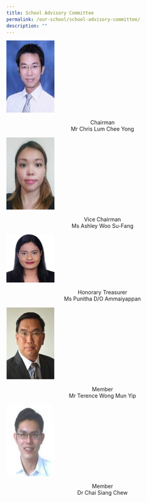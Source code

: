```yaml
---
title: School Advisory Committee
permalink: /our-school/school-advisory-committee/
description: ""
---
```


<img src="/images/rsz_chairman_lum_chee_yong.jpeg" 
     style="width:25%">
<p style="text-align: center;">Chairman<br>Mr Chris Lum Chee Yong</p>

<img src="/images/rsz_treasurer_ashley_woo.jpeg" 
     style="width:25%">
<p style="text-align: center;">Vice Chairman<br>Ms Ashley Woo Su-Fang</p>

<img src="/images/Punitha-Passport-SAC-purposes-150x150.jpeg" 
     style="width:25%">
<p style="text-align: center;">Honorary Treasurer<br>Ms Punitha D/O Ammaiyappan</p>

<img src="/images/rsz_member_terence.jpeg" 
     style="width:25%">
<p style="text-align: center;">Member<br>Mr Terence Wong Mun Yip</p>

<img src="/images/rsz_member_dr_chai_siang_chew.jpeg" 
     style="width:25%">
<p style="text-align: center;">Member<br>Dr Chai Siang Chew</p>
